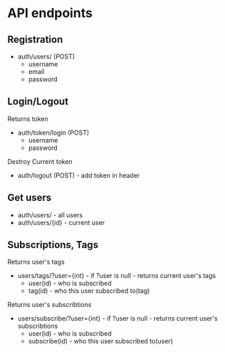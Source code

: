 # API endpoints
## Registration
- auth/users/ (POST)
  - username
  - email
  - password
## Login/Logout
Returns token
- auth/token/login (POST)
  - username
  - password

Destroy Current token
- auth/logout (POST) - add token in header

## Get users
  - auth/users/ - all users
  - auth/users/{id} - current user

## Subscriptions, Tags
Returns user's tags
- users/tags/?user={int}  - if ?user is null - returns current user's tags
  - user(id) - who is subscribed
  - tag(id) - who this user subscribed to(tag)


Returns user's subscribtions
- users/subscribe/?user={int}  - if ?user is null - returns current user's subscribtions
  - user(id) - who is subscribed
  - subscribe(id) - who this user subscribed to(user)